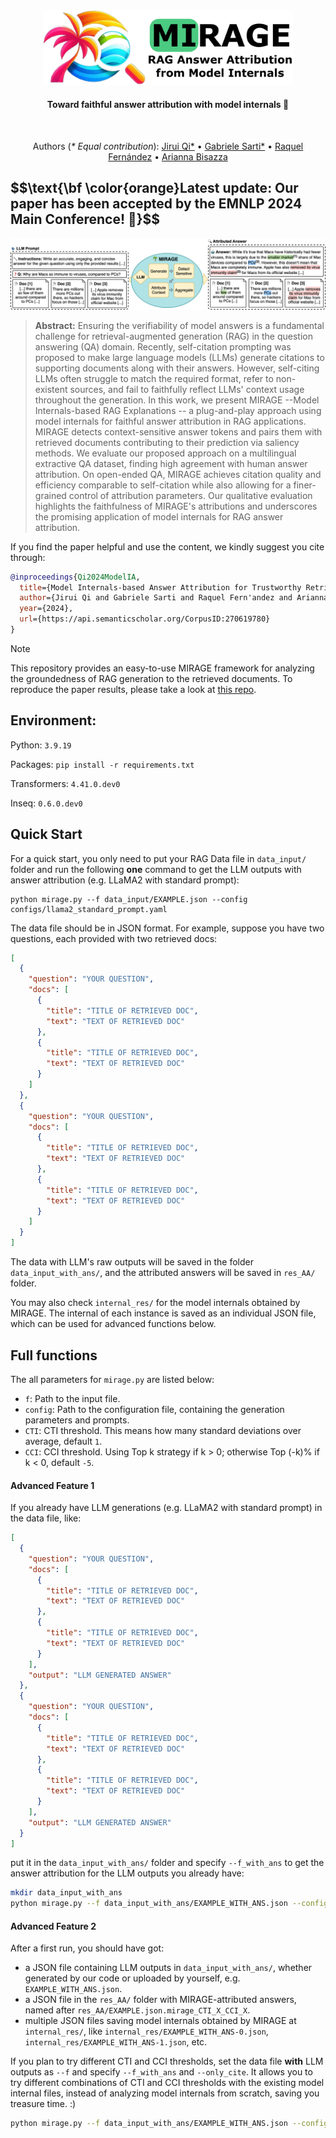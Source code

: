 <div align="center">
  <img src="fig/mirage_logo.png" width="400"/> 
  <h4> Toward faithful answer attribution with model internals 🌴 </h4> 
</div>
<br/>
<div align="center">
  
Authors (_* Equal contribution_): [Jirui Qi*](https://betswish.github.io/) • [Gabriele Sarti*](https://gsarti.com/) • [Raquel Fernández](https://staff.fnwi.uva.nl/r.fernandezrovira/) • [Arianna Bisazza](https://www.cs.rug.nl/~bisazza/)  
</div>

<h2>$$\text{\bf \color{orange}Latest update: Our paper has been accepted by the EMNLP 2024 Main Conference! 🎉}$$  </h2>


<img src="fig/mirage_illustration.png"/> 


> **Abstract:** Ensuring the verifiability of model answers is a fundamental challenge for retrieval-augmented generation (RAG) in the question answering (QA) domain. Recently, self-citation prompting was proposed to make large language models (LLMs) generate citations to supporting documents along with their answers. However, self-citing LLMs often struggle to match the required format, refer to non-existent sources, and fail to faithfully reflect LLMs' context usage throughout the generation. In this work, we present MIRAGE --Model Internals-based RAG Explanations -- a plug-and-play approach using model internals for faithful answer attribution in RAG applications. MIRAGE detects context-sensitive answer tokens and pairs them with retrieved documents contributing to their prediction via saliency methods. We evaluate our proposed approach on a multilingual extractive QA dataset, finding high agreement with human answer attribution. On open-ended QA, MIRAGE achieves citation quality and efficiency comparable to self-citation while also allowing for a finer-grained control of attribution parameters. Our qualitative evaluation highlights the faithfulness of MIRAGE's attributions and underscores the promising application of model internals for RAG answer attribution.

If you find the paper helpful and use the content, we kindly suggest you cite through:
```bibtex
@inproceedings{Qi2024ModelIA,
  title={Model Internals-based Answer Attribution for Trustworthy Retrieval-Augmented Generation},
  author={Jirui Qi and Gabriele Sarti and Raquel Fern'andez and Arianna Bisazza},
  year={2024},
  url={https://api.semanticscholar.org/CorpusID:270619780}
}
```

> [!NOTE] 
> This repository provides an easy-to-use MIRAGE framework for analyzing the groundedness of RAG generation to the retrieved documents. To reproduce the paper results, please take a look at [this repo](https://github.com/Betswish/MIRAGE-reproduce).

## Environment: 
Python: `3.9.19`

Packages: `pip install -r requirements.txt`

Transformers: `4.41.0.dev0`

Inseq: `0.6.0.dev0`

## Quick Start
For a quick start, you only need to put your RAG Data file in `data_input/` folder and run the following **one** command to get the LLM outputs with answer attribution (e.g. LLaMA2 with standard prompt):

```
python mirage.py --f data_input/EXAMPLE.json --config configs/llama2_standard_prompt.yaml
```

The data file should be in JSON format. For example, suppose you have two questions, each provided with two retrieved docs:
```json
[
  {
    "question": "YOUR QUESTION",
    "docs": [
      {
        "title": "TITLE OF RETRIEVED DOC",
        "text": "TEXT OF RETRIEVED DOC"
      },
      {
        "title": "TITLE OF RETRIEVED DOC",
        "text": "TEXT OF RETRIEVED DOC"
      }
    ]
  },
  {
    "question": "YOUR QUESTION",
    "docs": [
      {
        "title": "TITLE OF RETRIEVED DOC",
        "text": "TEXT OF RETRIEVED DOC"
      },
      {
        "title": "TITLE OF RETRIEVED DOC",
        "text": "TEXT OF RETRIEVED DOC"
      }
    ]
  }
]
```
The data with LLM's raw outputs will be saved in the folder `data_input_with_ans/`, and the attributed answers will be saved in `res_AA/` folder. 

You may also check `internal_res/` for the model internals obtained by MIRAGE. The internal of each instance is saved as an individual JSON file, which can be used for advanced functions below.

## Full functions
The all parameters for `mirage.py` are listed below:
- `f`: Path to the input file.
- `config`: Path to the configuration file, containing the generation parameters and prompts.
- `CTI`: CTI threshold. This means how many standard deviations over average, default `1`.
- `CCI`: CCI threshold. Using Top k strategy if k > 0; otherwise Top (-k)% if k < 0, default `-5`.

#### Advanced Feature 1
If you already have LLM generations (e.g. LLaMA2 with standard prompt) in the data file, like:
```json
[
  {
    "question": "YOUR QUESTION",
    "docs": [
      {
        "title": "TITLE OF RETRIEVED DOC",
        "text": "TEXT OF RETRIEVED DOC"
      },
      {
        "title": "TITLE OF RETRIEVED DOC",
        "text": "TEXT OF RETRIEVED DOC"
      }
    ],
    "output": "LLM GENERATED ANSWER"
  },
  {
    "question": "YOUR QUESTION",
    "docs": [
      {
        "title": "TITLE OF RETRIEVED DOC",
        "text": "TEXT OF RETRIEVED DOC"
      },
      {
        "title": "TITLE OF RETRIEVED DOC",
        "text": "TEXT OF RETRIEVED DOC"
      }
    ],
    "output": "LLM GENERATED ANSWER"
  }
]
```
put it in the `data_input_with_ans/` folder and specify `--f_with_ans` to get the answer attribution for the LLM outputs you already have:

```bash
mkdir data_input_with_ans
python mirage.py --f data_input_with_ans/EXAMPLE_WITH_ANS.json --config configs/llama2_standard_prompt.yaml --f_with_ans
```

#### Advanced Feature 2
After a first run, you should have got: 
- a JSON file containing LLM outputs in `data_input_with_ans/`, whether generated by our code or uploaded by yourself, e.g. `EXAMPLE_WITH_ANS.json`.
- a JSON file in the `res_AA/` folder with MIRAGE-attributed answers, named after `res_AA/EXAMPLE.json.mirage_CTI_X_CCI_X`.
- multiple JSON files saving model internals obtained by MIRAGE at `internal_res/`, like `internal_res/EXAMPLE_WITH_ANS-0.json`, `internal_res/EXAMPLE_WITH_ANS-1.json`, etc.

If you plan to try different CTI and CCI thresholds, set the data file **with** LLM outputs as `--f` and specify `--f_with_ans` and `--only_cite`.
It allows you to try different combinations of CTI and CCI thresholds with the existing model internal files, instead of analyzing model internals from scratch, saving you treasure time. :)
```bash
python mirage.py --f data_input_with_ans/EXAMPLE_WITH_ANS.json --config configs/llama2_standard_prompt.yaml --f_with_ans --only_cite --CTI X --CCI X
```
  

